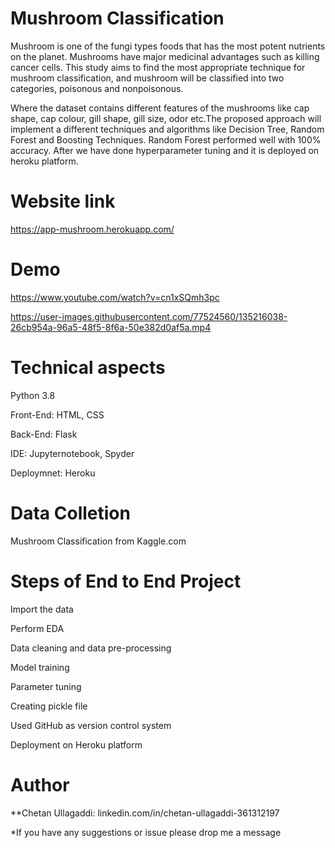 # Mushroom Classification
Mushroom is one of the fungi types foods that has the most potent nutrients on the planet. 
Mushrooms have major medicinal advantages such as killing cancer cells. This study aims to find the most appropriate technique for mushroom classification, and mushroom will be classified into two categories, poisonous and nonpoisonous.

Where the dataset contains different features of the mushrooms like cap shape, cap colour, gill shape, gill size, odor etc.The proposed approach will implement a different techniques and algorithms like Decision Tree, Random Forest and Boosting Techniques. Random Forest performed well with 100% accuracy. After we have done hyperparameter tuning and it is deployed on heroku platform.

# Website link
https://app-mushroom.herokuapp.com/

# Demo
https://www.youtube.com/watch?v=cn1xSQmh3pc


https://user-images.githubusercontent.com/77524560/135216038-26cb954a-96a5-48f5-8f6a-50e382d0af5a.mp4


# Technical aspects
Python 3.8

Front-End: HTML, CSS

Back-End: Flask

IDE: Jupyternotebook, Spyder

Deploymnet: Heroku

# Data Colletion
Mushroom Classification from Kaggle.com

# Steps of End to End Project
Import the data

Perform EDA

Data cleaning and data pre-processing

Model training

Parameter tuning

Creating pickle file

Used GitHub as version control system

Deployment on Heroku platform

# Author
**Chetan Ullagaddi: linkedin.com/in/chetan-ullagaddi-361312197

*If you have any suggestions or issue please drop me a message
